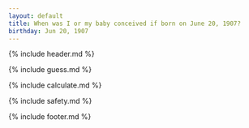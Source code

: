 ```yaml
---
layout: default
title: When was I or my baby conceived if born on June 20, 1907?
birthday: Jun 20, 1907
---
```


{% include header.md %}

{% include guess.md %}

{% include calculate.md %}

{% include safety.md %}

{% include footer.md %}



